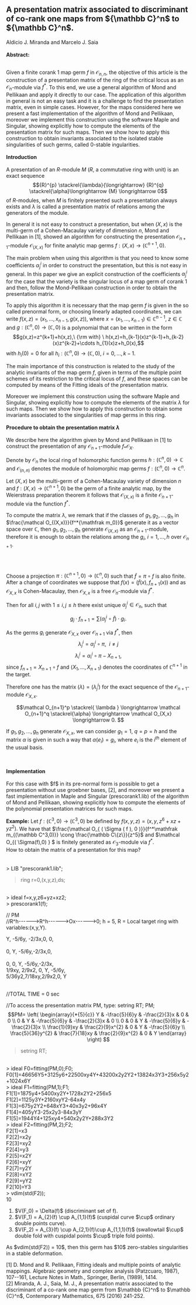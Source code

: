 <!DOCTYPE html>
<html>
<head>
</head>
<body>
<h2>A presentation matrix associated to discriminant of co-rank one maps from ${\mathbb C}^n$ to ${\mathbb C}^n$.</h2>
<p>	
Aldicio J. Miranda and Marcelo J. Saia	
<br/>
<br/>
<strong>Abstract:</strong>
<br/>
<br/>
	
Given a finite corank 1 map germ $f$ in ${\mathcal O}_{n,n}$, the objective of this article is the construction of a presentation matrix of
the ring of the critical locus as an ${\mathcal O}_n$-module via $f^*$. To this end, we use a general algorithm of Mond and Pellikaan and apply it directly to our case. The application of this algorithm in general is not an easy task and it is a challenge to find the presentation matrix, even in simple cases. However, for the maps considered here we  present a fast implementation of the algorithm of Mond and Pellikaan,  moreover we implement this construction using the
software  Maple and Singular, showing explicitly how to compute the elements of the presentation matrix for such maps.
Then we show how to apply this construction to obtain invariants associated to the isolated stable singularities of such germs, called  $0$-stable ingularities.
<br/>
<br/>
<strong>Introduction</strong>
<br/>
<br/>
A presentation of  an $R$-module $M$ ($R$, a commutative ring with unit)  is
an exact sequence
$${R}^{p} \stackrel{\lambda}{\longrightarrow} {R}^{q} \stackrel{\alpha}\longrightarrow {M}
\longrightarrow 0$$
of $R$-modules, when $M$ is finitely presented such a presentation always exists and $\lambda$ is called a presentation matrix of relations among the generators of the module.


In general it is not easy to construct  a presentation, but when $(X,x)$ is the multi-germ of a Cohen-Macaulay variety of dimension $n$, Mond and Pellikaan in [1], showed an algorithm for constructing  the presentation $\mathcal O_{n+1}$-module ${\mathcal O}_{(X,x)}$ for finite analytic map germs $f:(X,x) \to ({\mathbb C}^{n+1},0)$.

The main problem when using this algorithm is that you need to know some coefficients $\alpha_{j}^{i}$
in order to construct the presentation, but this is not easy in general. In this paper we give an explicit construction of the coefficients
$\alpha_{j}^{i}$ for the case that the variety is the singular locus of a map germ of corank 1 and then, follow the
Mond-Pellikaan construction in order to obtain the  presentation matrix.

To apply this algorithm it is necessary that the map germ $f$ is given in the so called prenormal form, or choosing linearly adapted coordinates, we can write
$f(x, z) = (x_1, \ldots , x_{n-1}, g(x, z))$, where $x = (x_1, \ldots , x_{n-1}) \in {\mathbb C}^{n-1}$, $z \in {\mathbb C}$ and $g : ({\mathbb C}^n, 0) \to
({\mathbb C},0)$ is a polynomial that can be written in the form $$g(x,z)=z^{k+1}+h(x,z),\ {\rm with} \ h(x,z)=h_{k-1}(x)z^{k-1}+h_{k-2}(x)z^{k-2}+\cdots h_{1}(x)z+h_0(x),$$ with
$h_i(0)=0$ for all $h_i : ({\mathbb C}^{n}, 0) \to ({\mathbb C},0)$, $i=0,\ldots ,k-1$.

The main importance of this construction is related to the study of the analytic invariants of the map germ $f$, given in terms of the multiple point schemes of its
restriction to the critical locus of $f$, and these spaces can be computed by means of the Fitting ideals of the  presentation matrix.

Moreover  we implement this construction using the  software Maple and Singular, showing explicitly how to compute the elements of the matrix $\lambda$  for such maps. Then we show how to apply this construction to obtain some invariants associated to the singularities of map germs in this ring. <br/>
<br/>
<strong>Procedure to obtain the presentation matrix $\lambda$</strong>
<br/>
<br/>
We describe here the algorithm  given by Mond and Pellikaan in [1] to construct the presentation of any $\mathcal O_{n+1}$-module $f_{*}{\mathcal O}_{X}$.

Denote by $\mathcal O_n$ the local ring of holomorphic function germs $h : ({\mathbb C}^n, 0) \to {\mathbb C}$  and $\mathcal O_{(n,n)}$ denotes the module of holomorphic map germs $f:({\mathbb C}^n, 0) \to {\mathbb C}^n$.

Let $(X,x)$ be  the multi-germ of a Cohen-Macaulay variety of dimension $n$ and $f:(X,x) \to ({\mathbb C}^{n+1},0)$ be the germ of a finite analytic map,
by the Weierstrass preparation theorem it follows that $\mathcal O_{(X,x)}$ is a finite ${\mathcal O}_{n+1}$-module via the function $f^*$.

To compute the matrix $\lambda$,  we remark that if the classes of $g_1, g_2,\ldots, g_h$ in $\frac{\mathcal O_{(X,x)}}{f^*{\mathfrak m_0}}$ generate it as a
vector space over ${\mathbb C}$, then $g_1, g_2, \ldots, g_h$ generate $\mathcal O_{(X,x)}$ as an $\mathcal O_{n+1}$-module,
therefore it is enough to obtain the relations among the $g_i$, $i=1,\ldots, h$ over ${\mathcal O}_{n+1}$.

<br/>
<br/>

Choose a projection  $\pi:({\mathbb C}^{n+1},0) \to ({\mathbb C}^{n},0)$ such that $\widetilde{f}=\pi \circ f$ is also finite.
After a change of coordinates we suppose that $f(x)=(\widetilde{f}(x), f_{n+1}(x))$ and as $\mathcal O_{X,x}$ is Cohen-Macaulay, then
$\mathcal O_{X,x}$ is a free  $\mathcal O_n$-module via $\widetilde{f}^*$.


Then for all $i,j$ with $1\leq i,j \leq h$ there exist unique $\alpha_j^i \in \mathcal O_{n}$,  such that

$$g_j \cdot f_{n+1} = \sum ( { \alpha_j^i \circ \widetilde{f} } ) \cdot g_i.$$

As the germs $g_i$ generate $\mathcal O_{X,x}$ over $\mathcal O_{n+1}$ via $f^*$, then
$$\lambda_j^i=\alpha_j^i \circ \pi, \ \ i\neq j$$
$$\lambda_i^i=\alpha_i^i \circ \pi-X_{n+1},$$
since $f_{n+1}=X_{n+1} \circ f$ and  $(X_1, \ldots, X_{n+1})$ denotes the coordinates of  ${\mathbb C}^{n+1}$ in the target.

Therefore one has the matrix $(\lambda) = \left ( \lambda^i_{j}\right )$ for the exact sequence of the
$\mathcal O_{n+1}$-module $\mathcal O_{X,x}$. 

$$\mathcal O_{n+1}^p \stackrel{ \lambda } \longrightarrow \mathcal O_{n+1}^q
\stackrel{\alpha} \longrightarrow \mathcal O_{X,x} \longrightarrow 0. $$

If  $g_1,g_2,\ldots,g_h$ generate ${\mathcal O}_{X,x}$, we can consider  $g_1=1$, $q=p=h$ and the
matrix $\alpha$ is given in such a way that $\alpha(e_i)=g_i$, where  $e_i$ is the  $i^{th}$ element of the usual basis.

<br/>
<br/>
<strong>Implementation</strong>
<br/>
<br/>
For this case with $f$ in its pre-normal form is possible to get a presentation without use groebner bases, [2], 
and moreover we  present a fast implementation in Maple and Singular (prescorank1.lib) of the algorithm of Mond and Pellikaan, showing explicitly how to compute the elements of the polynomial presentation matrices for such maps.

<br/>

<strong>Example:</strong> Let $f:(\mathbb C^3,0)\to (\mathbb C^3,0)$ be defined by $f(x,y,z)=(x, y, z^6+xz+yz^2).$ We have that $\frac{\mathcal O_{ ( \Sigma ( f ), 0 )}}{f^*\mathfrak m_{(\mathbb C^3,0)}} \cong \frac{\mathbb C\{z\}}{z^5}$ and $\mathcal O_{( \Sigma(f),0) } $  is finitely generated as $\mathcal O_3$-module via $f^*$.
<br/>
How to obtain the matrix of a presentation for this map?
<br/>
<br/>	
$>$ LIB "prescorank1.lib";
<br/>
> ring r=0,(x,y,z),ds;
<br/>
> ideal f=x,y,z6+yz+xz2;
<br/>
> prescorank1(f);
<br/>

//     PM
<br/>
//R^h------>R^h------>Ox------>0;  h = 5, R = Local target ring with variables:(x,y,Y).
<br/>

Y,     -5/6y, -2/3x,0,    0,    
<br/>
0,     Y,     -5/6y,-2/3x,0,    
<br/>
0,     0,     Y,    -5/6y,-2/3x,
<br/>
1/9xy, 2/9x2, 0,    Y,    -5/6y,
<br/>
5/36y2,7/18xy,2/9x2,0,    Y     
<br/>

//TOTAL TIME = 0 sec
<br/>

//To access the presentation matrix PM, type:  setring RT; PM; 
<br/>
$$PM=
\left(
\begin{array}{*{5}{c}}
Y & -\frac{5}{6}y & -\frac{2}{3}x & 0 & 0 \\
0 & Y & -\frac{5}{6}y & -\frac{2}{3}x & 0 \\
0 & 0 & Y & -\frac{5}{6}y & -\frac{2}{3}x \\
\frac{1}{9}xy & \frac{2}{9}x^{2} & 0 & Y & -\frac{5}{6}y \\
\frac{5}{36}y^{2} & \frac{7}{18}xy & \frac{2}{9}x^{2} & 0 & Y
\end{array}
\right)
$$
> setring RT;
<br/>
> ideal F0=fitting(PM,0);F0;
<br/>
F0[1]=46656Y5+3125y6+22500xy4Y+43200x2y2Y2+13824x3Y3+256x5y2+1024x6Y
<br/>
> ideal F1=fitting(PM,1);F1;
<br/>
F1[1]=1875y4+5400xy2Y+1728x2Y2+256x5
<br/>
F1[2]=1125y3Y+2160xyY2-64x4y
<br/>
F1[3]=675y2Y2+648xY3+40x3y2+96x4Y
<br/>
F1[4]=405yY3-25x2y3-84x3yY
<br/>
F1[5]=1944Y4+125xy4+540x2y2Y+288x3Y2
<br/>
> ideal F2=fitting(PM,2);F2;
<br/>
F2[1]=x3
<br/>
F2[2]=x2y
<br/>
F2[3]=xy2
<br/>
F2[4]=y3
<br/>
F2[5]=x2Y
<br/>
F2[6]=xyY
<br/>
F2[7]=y2Y
<br/>
F2[8]=xY2
<br/>
F2[9]=yY2
<br/>
F2[10]=Y3
<br/>
> vdim(std(F2));
<br/>
10
</p>
<ol><li> $V(F_0) = \Delta(f)$ (discriminant set of f).</li>
	<li>$V(F_1) = A_{2}(f) \cup A_{1,1}(f)$ (cuspidal curve $\cup$ ordinary double points curve).</li>
	<li>$V(F_2) = A_{3}(f) \cup A_{2,1}(f)\cup A_{1,1,1}(f)$ (swallowtail $\cup$ double fold with cuspidal points $\cup$ triple fold points).</li>
	</ol>
As $vdim(std(F2)) = 10$, then this germ has $10$ zero-stables singularities in a stable deformation.
<p>
[1] D. Mond and R. Pellikaan, Fitting ideals and multiple points of analytic mappings. Algebraic geometry and complex analysis
(Patzcuaro, 1987), 107--161, Lecture Notes in Math., Springer, Berlin, (1989), 1414.
<br/>
[2] Miranda, A. J., Saia, M. J., A presentation matrix associated to the discriminant of a co-rank one map germ from $\mathbb {C}^n$ to $\mathbb {C}^n$,
Contemporary Mathematics, 675 (2016) 241-252.
	
</p>
</body>
</html>
